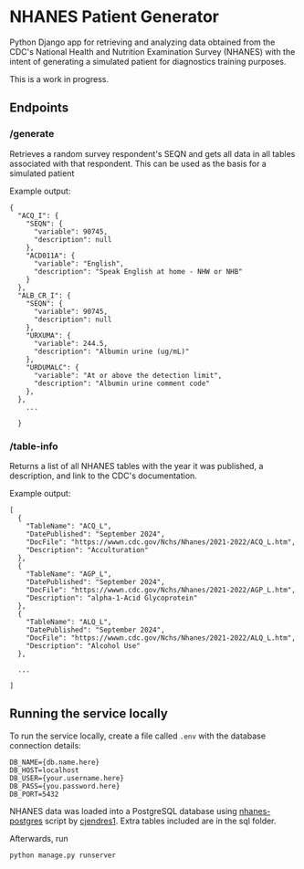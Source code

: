 # NHANES Patient Generator

Python Django app for retrieving and analyzing data obtained from the CDC's National Health and Nutrition Examination Survey (NHANES) with the intent of generating a simulated patient for diagnostics training purposes.

This is a work in progress.

## Endpoints

### /generate

Retrieves a random survey respondent's SEQN and gets all data in all tables associated with that respondent. This can be used as the basis for a simulated patient

Example output: 

```
{
  "ACQ_I": {
    "SEQN": {
      "variable": 90745,
      "description": null
    },
    "ACD011A": {
      "variable": "English",
      "description": "Speak English at home - NHW or NHB"
    }
  },
  "ALB_CR_I": {
    "SEQN": {
      "variable": 90745,
      "description": null
    },
    "URXUMA": {
      "variable": 244.5,
      "description": "Albumin urine (ug/mL)"
    },
    "URDUMALC": {
      "variable": "At or above the detection limit",
      "description": "Albumin urine comment code"
    },
  },
    ...

  }
```
### /table-info

Returns a list of all NHANES tables with the year it was published, a description, and link to the CDC's documentation. 

Example output: 

```
[
  {
    "TableName": "ACQ_L",
    "DatePublished": "September 2024",
    "DocFile": "https://wwwn.cdc.gov/Nchs/Nhanes/2021-2022/ACQ_L.htm",
    "Description": "Acculturation"
  },
  {
    "TableName": "AGP_L",
    "DatePublished": "September 2024",
    "DocFile": "https://wwwn.cdc.gov/Nchs/Nhanes/2021-2022/AGP_L.htm",
    "Description": "alpha-1-Acid Glycoprotein"
  },
  {
    "TableName": "ALQ_L",
    "DatePublished": "September 2024",
    "DocFile": "https://wwwn.cdc.gov/Nchs/Nhanes/2021-2022/ALQ_L.htm",
    "Description": "Alcohol Use"
  },
 
  ...

]
  ```

  ## Running the service locally
  To run the service locally, create a file called `.env` with the database connection details:
  ```
DB_NAME={db.name.here}
DB_HOST=localhost
DB_USER={your.username.here}
DB_PASS={you.password.here}
DB_PORT=5432
```
NHANES data was loaded into a PostgreSQL database using [nhanes-postgres](https://github.com/cjendres1/nhanes) script by [cjendres1](https://github.com/cjendres1). Extra tables included are in the sql folder.

Afterwards, run

```python manage.py runserver```